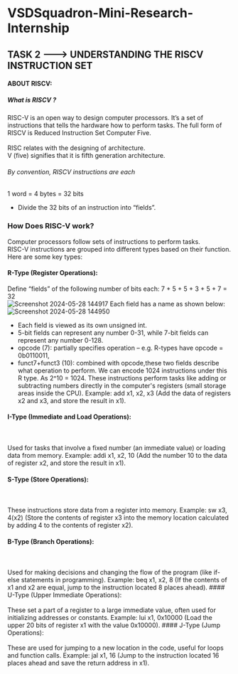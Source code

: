 # VSDSquadron-Mini-Research-Internship
## TASK 2 ---> UNDERSTANDING THE RISCV INSTRUCTION SET
#### ABOUT RISCV:
##### What is RISCV ?
RISC-V is an open way to design computer processors. It’s a set of instructions that tells the hardware how to perform tasks. 
The full form of RISCV is  Reduced Instruction Set Computer Five.
<br/><br/>
RISC relates with the designing of architecture.
<br/>V (five) signifies that it is fifth generation architecture.
###### By convention, RISCV instructions are each
1 word = 4 bytes = 32 bits

* Divide the 32 bits of an instruction into
“fields”.
### How Does RISC-V work?
Computer processors follow sets of instructions to perform tasks. 
<br/>
RISC-V instructions are grouped into different types based on their function. Here are some key types:
<br/>
#### R-Type (Register Operations):
Define “fields” of the following number of bits
each: 7 + 5 + 5 + 3 + 5 + 7 = 32
<br/>![Screenshot 2024-05-28 144917](https://github.com/nisarg-patel-24/VSDSquadron-Mini-Research-Internship/assets/167600511/195ac657-0d17-4fd5-9b54-9a4fd8372245)
Each field has a name as shown below:
     ![Screenshot 2024-05-28 144950](https://github.com/nisarg-patel-24/VSDSquadron-Mini-Research-Internship/assets/167600511/97af4e2e-5e89-4992-895e-e9fc9143ad0f)
<br/>
* Each field is viewed as its own unsigned int.
* 5-bit fields can represent any number 0-31,
  while 7-bit fields can represent any number 0-128.
* opcode (7): partially specifies operation
   – e.g. R-types have opcode = 0b0110011,
* funct7+funct3 (10): combined with opcode,these two fields describe what operation to perform.
We can encode 1024 instructions under this R type. As 2^10 = 1024.
These instructions perform tasks like adding or subtracting numbers directly in the computer's registers (small storage areas inside the CPU).
Example: add x1, x2, x3 (Add the data of registers x2 and x3, and store the result in x1).
#### I-Type (Immediate and Load Operations):
<br/><br/>
Used for tasks that involve a fixed number (an immediate value) or loading data from memory.
Example: addi x1, x2, 10 (Add the number 10 to the data of register x2, and store the result in x1).
#### S-Type (Store Operations):
<br/> <br/>
These instructions store data from a register into memory.
Example: sw x3, 4(x2) (Store the contents of register x3 into the memory location calculated by adding 4 to the contents of register x2).
#### B-Type (Branch Operations):
<br/> 
<br/>
Used for making decisions and changing the flow of the program (like if-else statements in programming).
Example: beq x1, x2, 8 (If the contents of x1 and x2 are equal, jump to the instruction located 8 places ahead).
#### U-Type (Upper Immediate Operations):
<br/> <br/>
These set a part of a register to a large immediate value, often used for initializing addresses or constants.
Example: lui x1, 0x10000 (Load the upper 20 bits of register x1 with the value 0x10000).
#### J-Type (Jump Operations):
<br/><br/>
These are used for jumping to a new location in the code, useful for loops and function calls.
Example: jal x1, 16 (Jump to the instruction located 16 places ahead and save the return address in x1).

